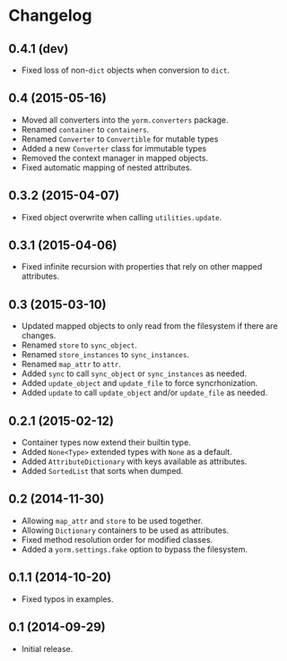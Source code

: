 Changelog
=========

0.4.1 (dev)
-----------

- Fixed loss of non-`dict` objects when conversion to `dict`.

0.4 (2015-05-16)
----------------

- Moved all converters into the `yorm.converters` package.
- Renamed `container` to `containers`.
- Renamed `Converter` to `Convertible` for mutable types
- Added a new `Converter` class for immutable types
- Removed the context manager in mapped objects.
- Fixed automatic mapping of nested attributes.

0.3.2 (2015-04-07)
------------------

- Fixed object overwrite when calling `utilities.update`.

0.3.1 (2015-04-06)
------------------

- Fixed infinite recursion with properties that rely on other mapped attributes.

0.3 (2015-03-10)
----------------

- Updated mapped objects to only read from the filesystem if there are changes.
- Renamed `store` to `sync_object`.
- Renamed `store_instances` to `sync_instances`.
- Renamed `map_attr` to `attr`.
- Added `sync` to call `sync_object` or `sync_instances` as needed.
- Added `update_object` and `update_file` to force syncrhonization.
- Added `update` to call `update_object` and/or `update_file` as needed.

0.2.1 (2015-02-12)
------------------

- Container types now extend their builtin type.
- Added `None<Type>` extended types with `None` as a default.
- Added `AttributeDictionary` with keys available as attributes.
- Added `SortedList` that sorts when dumped.

0.2 (2014-11-30)
----------------

- Allowing `map_attr` and `store` to be used together.
- Allowing `Dictionary` containers to be used as attributes.
- Fixed method resolution order for modified classes.
- Added a `yorm.settings.fake` option to bypass the filesystem.

0.1.1 (2014-10-20)
------------------

- Fixed typos in examples.

0.1 (2014-09-29)
----------------

 - Initial release.
